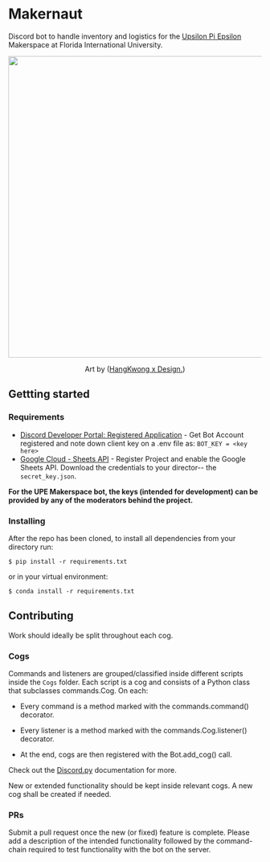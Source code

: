 # Makernaut
Discord bot to handle inventory and logistics for the <a href=https://upe.cs.fiu.edu/> Upsilon Pi Epsilon </a> Makerspace at Florida International University. 
<p align="center">
  <img src=https://i.imgur.com/6KQ4JR1.jpg width="600">
  <p align="center"> Art by (<a href = https://www.instagram.com/hkxdesign/?hl=en>HangKwong x Design.</a>)</p>
</p>
  
## Gettting started

### Requirements 
* [Discord Developer Portal: Registered Application](https://discord.com/developers/applications) - Get Bot Account registered and note down client key on a .env file as: `BOT_KEY = <key here>`
* [Google Cloud - Sheets API](https://console.cloud.google.com/apis/) - Register Project and enable the Google Sheets API. Download the credentials to your director-- the `secret_key.json`.

<b> For the UPE Makerspace bot, the keys (intended for development) can be provided by any of the moderators behind the project. </b>

### Installing

After the repo has been cloned, to install all dependencies from your directory run: 
```
$ pip install -r requirements.txt 
```
or in your virtual environment:
```
$ conda install -r requirements.txt
```

## Contributing

Work should ideally be split throughout each cog.

### Cogs

Commands and listeners are grouped/classified inside different scripts inside the `Cogs` folder. Each script is a cog and consists of a Python class that subclasses commands.Cog. On each:

* Every command is a method marked with the commands.command() decorator.

* Every listener is a method marked with the commands.Cog.listener() decorator.

* At the end, cogs are then registered with the Bot.add_cog() call.

Check out the [Discord.py](discordpy.readthedocs.io) documentation for more.

New or extended functionality should be kept inside relevant cogs. A new cog shall be created if needed. 

### PRs

Submit a pull request once the new (or fixed) feature is complete. Please add a description of the intended functionality followed by the command-chain required to test functionality with the bot on the server. 
